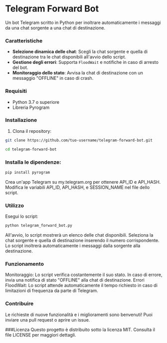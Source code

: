 # Telegram Forward Bot

Un bot Telegram scritto in Python per inoltrare automaticamente i messaggi da una chat sorgente a una chat di destinazione.

### Caratteristiche
- **Selezione dinamica delle chat**: Scegli la chat sorgente e quella di destinazione tra le chat disponibili all'avvio dello script.
- **Gestione degli errori**: Supporta `FloodWait` e notifiche in caso di arresto del bot.
- **Monitoraggio dello stato**: Avvisa la chat di destinazione con un messaggio "OFFLINE" in caso di crash.

### Requisiti
- Python 3.7 o superiore
- Libreria Pyrogram

### Installazione
1. Clona il repository:
```bash
git clone https://github.com/tuo-username/telegram-forward-bot.git

cd telegram-forward-bot
```

### Installa le dipendenze:
```bash
pip install pyrogram
```

Crea un'app Telegram su my.telegram.org per ottenere API_ID e API_HASH.
Modifica le variabili API_ID, API_HASH, e SESSION_NAME nel file dello script.

### Utilizzo
Esegui lo script:
```bash
python telegram_forward_bot.py
```

All'avvio, lo script mostrerà un elenco delle chat disponibili. Seleziona la chat sorgente e quella di destinazione inserendo il numero corrispondente.
Lo script inoltrerà automaticamente i messaggi dalla sorgente alla destinazione.

### Funzionamento
Monitoraggio: Lo script verifica costantemente il suo stato. In caso di errore, invia una notifica di stato "OFFLINE" alla chat di destinazione.
Errori FloodWait: Lo script attende automaticamente il tempo richiesto in caso di limitazioni di frequenza da parte di Telegram.

### Contribuire
Le richieste di nuove funzionalità e i miglioramenti sono benvenuti! Puoi inviare una pull request o aprire un issue.

 ###Licenza
Questo progetto è distribuito sotto la licenza MIT. Consulta il file LICENSE per maggiori dettagli.
